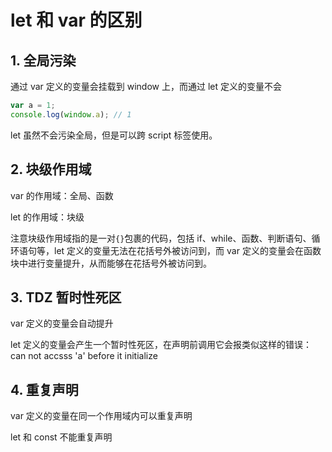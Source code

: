 # let 和 var 的区别

## 1. 全局污染

通过 var 定义的变量会挂载到 window 上，而通过 let 定义的变量不会

```js
var a = 1;
console.log(window.a); // 1
```

let 虽然不会污染全局，但是可以跨 script 标签使用。

## 2. 块级作用域

var 的作用域：全局、函数

let 的作用域：块级

注意块级作用域指的是一对`{}`包裹的代码，包括 if、while、函数、判断语句、循环语句等，let 定义的变量无法在花括号外被访问到，而 var 定义的变量会在函数块中进行变量提升，从而能够在花括号外被访问到。

## 3. TDZ 暂时性死区

var 定义的变量会自动提升

let 定义的变量会产生一个暂时性死区，在声明前调用它会报类似这样的错误：can not accsss 'a' before it initialize

## 4. 重复声明

var 定义的变量在同一个作用域内可以重复声明

let 和 const 不能重复声明
